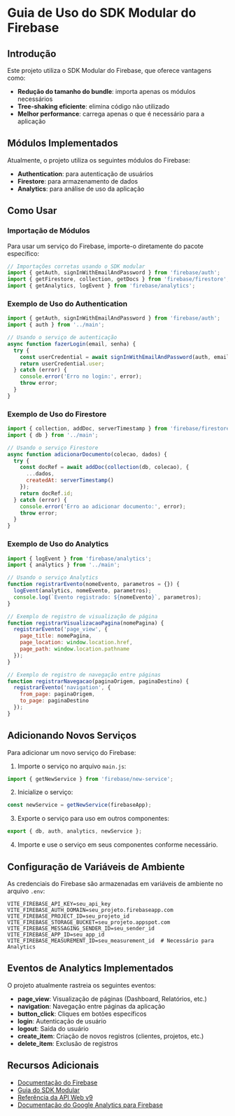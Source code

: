 # Guia de Uso do SDK Modular do Firebase

## Introdução

Este projeto utiliza o SDK Modular do Firebase, que oferece vantagens como:

- **Redução do tamanho do bundle**: importa apenas os módulos necessários
- **Tree-shaking eficiente**: elimina código não utilizado
- **Melhor performance**: carrega apenas o que é necessário para a aplicação

## Módulos Implementados

Atualmente, o projeto utiliza os seguintes módulos do Firebase:

- **Authentication**: para autenticação de usuários
- **Firestore**: para armazenamento de dados
- **Analytics**: para análise de uso da aplicação

## Como Usar

### Importação de Módulos

Para usar um serviço do Firebase, importe-o diretamente do pacote específico:

```javascript
// Importações corretas usando o SDK modular
import { getAuth, signInWithEmailAndPassword } from 'firebase/auth';
import { getFirestore, collection, getDocs } from 'firebase/firestore';
import { getAnalytics, logEvent } from 'firebase/analytics';
```

### Exemplo de Uso do Authentication

```javascript
import { getAuth, signInWithEmailAndPassword } from 'firebase/auth';
import { auth } from '../main';

// Usando o serviço de autenticação
async function fazerLogin(email, senha) {
  try {
    const userCredential = await signInWithEmailAndPassword(auth, email, senha);
    return userCredential.user;
  } catch (error) {
    console.error('Erro no login:', error);
    throw error;
  }
}
```

### Exemplo de Uso do Firestore

```javascript
import { collection, addDoc, serverTimestamp } from 'firebase/firestore';
import { db } from '../main';

// Usando o serviço Firestore
async function adicionarDocumento(colecao, dados) {
  try {
    const docRef = await addDoc(collection(db, colecao), {
      ...dados,
      createdAt: serverTimestamp()
    });
    return docRef.id;
  } catch (error) {
    console.error('Erro ao adicionar documento:', error);
    throw error;
  }
}
```

### Exemplo de Uso do Analytics

```javascript
import { logEvent } from 'firebase/analytics';
import { analytics } from '../main';

// Usando o serviço Analytics
function registrarEvento(nomeEvento, parametros = {}) {
  logEvent(analytics, nomeEvento, parametros);
  console.log(`Evento registrado: ${nomeEvento}`, parametros);
}

// Exemplo de registro de visualização de página
function registrarVisualizacaoPagina(nomePagina) {
  registrarEvento('page_view', {
    page_title: nomePagina,
    page_location: window.location.href,
    page_path: window.location.pathname
  });
}

// Exemplo de registro de navegação entre páginas
function registrarNavegacao(paginaOrigem, paginaDestino) {
  registrarEvento('navigation', {
    from_page: paginaOrigem,
    to_page: paginaDestino
  });
}
```

## Adicionando Novos Serviços

Para adicionar um novo serviço do Firebase:

1. Importe o serviço no arquivo `main.js`:

```javascript
import { getNewService } from 'firebase/new-service';
```

2. Inicialize o serviço:

```javascript
const newService = getNewService(firebaseApp);
```

3. Exporte o serviço para uso em outros componentes:

```javascript
export { db, auth, analytics, newService };
```

4. Importe e use o serviço em seus componentes conforme necessário.

## Configuração de Variáveis de Ambiente

As credenciais do Firebase são armazenadas em variáveis de ambiente no arquivo `.env`:

```
VITE_FIREBASE_API_KEY=seu_api_key
VITE_FIREBASE_AUTH_DOMAIN=seu_projeto.firebaseapp.com
VITE_FIREBASE_PROJECT_ID=seu_projeto_id
VITE_FIREBASE_STORAGE_BUCKET=seu_projeto.appspot.com
VITE_FIREBASE_MESSAGING_SENDER_ID=seu_sender_id
VITE_FIREBASE_APP_ID=seu_app_id
VITE_FIREBASE_MEASUREMENT_ID=seu_measurement_id  # Necessário para Analytics
```

## Eventos de Analytics Implementados

O projeto atualmente rastreia os seguintes eventos:

- **page_view**: Visualização de páginas (Dashboard, Relatórios, etc.)
- **navigation**: Navegação entre páginas da aplicação
- **button_click**: Cliques em botões específicos
- **login**: Autenticação de usuário
- **logout**: Saída do usuário
- **create_item**: Criação de novos registros (clientes, projetos, etc.)
- **delete_item**: Exclusão de registros

## Recursos Adicionais

- [Documentação do Firebase](https://firebase.google.com/docs)
- [Guia do SDK Modular](https://firebase.google.com/docs/web/modular-upgrade)
- [Referência da API Web v9](https://firebase.google.com/docs/reference/js)
- [Documentação do Google Analytics para Firebase](https://firebase.google.com/docs/analytics)